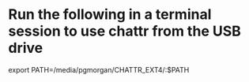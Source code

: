 # Run the following in a terminal session to use chattr from the USB drive

export PATH=/media/pgmorgan/CHATTR_EXT4/:$PATH
